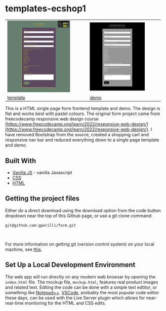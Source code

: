 # templates-ecshop1

|   |   |
|---|---|
| <img src="assets/img/template.png" width="80%" />  | <img src="assets/img/demo.png" width="80%" />   |
| [template](https://gperilli.github.io/templates-form/) | [demo](https://gperilli.github.io/templates-form/demo) |


This is a HTML single page form frontend template and demo. The design is flat and  works best with pastel colours. The original form project came from freecodecamp responsive web design course [https://www.freecodecamp.org/learn/2022/responsive-web-design/](https://www.freecodecamp.org/learn/2022/responsive-web-design/). I have removed Bootstrap from the source, created a shopping cart and responsive nav bar and reduced everything down to a single page template and demo. 



## Built With
- [Vanilla JS](https://developer.mozilla.org/en-US/docs/Web/JavaScript) - vanilla Javascript
- [CSS](https://developer.mozilla.org/en-US/docs/Web/CSS)
- [HTML](https://developer.mozilla.org/en-US/docs/Web/HTML)

## Getting the project files

Either do a direct download using the download option from the code button dropdown near the top of this Github page, or use a git clone command:
```
git@github.com:gperilli/form.git
```
<br>

For more information on getting git (version control system) on your local machine, see [this](https://git-scm.com/book/en/v2/Getting-Started-Installing-Git).

## Set Up a Local Development Environment

The web app will run directly on any modern web browser by opening the `index.html` file. The mockup file, `mockup.html`, features real product images and related text.
Editing the code can be done with a simple text edtitor, or something like [Notepad++](https://notepad-plus-plus.org/). [VSCode](https://code.visualstudio.com/), probably the most popular code editor these days, can be used with the Live Server plugin which allows for near-real-time monitoring for the HTML and CSS edits.
